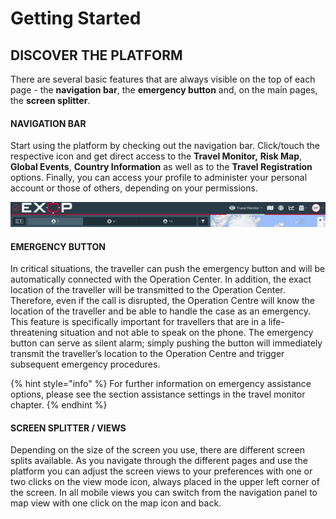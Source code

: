 # Getting Started

## DISCOVER THE PLATFORM

There are several basic features that are always visible on the top of each page - the **navigation bar**, the **emergency button** and, on the main pages, the **screen splitter**.

#### NAVIGATION BAR

Start using the platform by checking out the navigation bar. Click/touch the respective icon and get direct access to the **Travel Monitor,** **Risk Map**, **Global Events**, **Country Information** as well as to the **Travel Registration** options. Finally, you can access your profile to administer your personal account or those of others, depending on your permissions.

![](.gitbook/assets/navbar.jpg)

#### EMERGENCY BUTTON

In critical situations, the traveller can push the emergency button and will be automatically connected with the Operation Center. In addition, the exact location of the traveller will be transmitted to the Operation Center. Therefore, even if the call is disrupted, the Operation Centre will know the location of the traveller and be able to handle the case as an emergency. This feature is specifically important for travellers that are in a life-threatening situation and not able to speak on the phone. The emergency button can serve as silent alarm; simply pushing the button will immediately transmit the traveller’s location to the Operation Centre and trigger subsequent emergency procedures. 

{% hint style="info" %}
For further information on emergency assistance options, please see the section assistance settings in the travel monitor chapter.
{% endhint %}

#### SCREEN SPLITTER / VIEWS

Depending on the size of the screen you use, there are different screen splits available. As you navigate through the different pages and use the platform you can adjust the screen views to your preferences with one or two clicks on the view mode icon, always placed in the upper left corner of the screen. In all mobile views you can switch from the navigation panel to map view with one click on the map icon and back.

